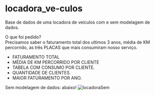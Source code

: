 # locadora_ve-culos
Base de dados de uma locadora de veículos com e sem modelagem de dados.

O que foi pedido? </br>
Precisamos saber o faturamento total dos ultimos 3 anos, média de KM percorrido, as três PLACAS que mais consumiram nosso serviço.

- FATURAMENTO TOTAL
- MÉDIA DE KM PERCORRIDO POR CLIENTE
- TABELA COM CONSUMO POR CLIENTE.
- QUANTIDADE DE CLIENTES.
- MAIOR FATURAMENTO POR ANO.

Sem modelagem de dados: abaixo!
![locadoraSem](https://user-images.githubusercontent.com/89535654/217855454-96a43965-2cd6-4598-ae3a-109bfa8098e4.png)
